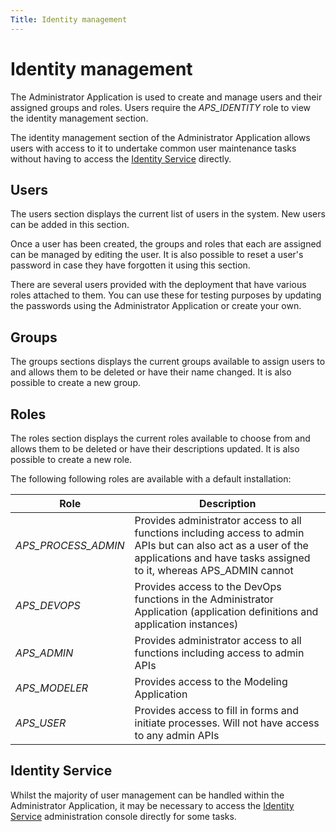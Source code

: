 ```yaml
---
Title: Identity management
--- 
```


# Identity management
The Administrator Application is used to create and manage users and their assigned groups and roles. Users require the *APS_IDENTITY* role to view the identity management section. 

The identity management section of the Administrator Application allows users with access to it to undertake common user maintenance tasks without having to access the [Identity Service](../admin-identity/identity-service.md) directly.

## Users
The users section displays the current list of users in the system. New users can be added in this section. 

Once a user has been created, the groups and roles that each are assigned can be managed by editing the user. It is also possible to reset a user's password in case they have forgotten it using this section. 

There are several users provided with the deployment that have various roles attached to them. You can use these for testing purposes by updating the passwords using the Administrator Application or create your own. 

## Groups
The groups sections displays the current groups available to assign users to and allows them to be deleted or have their name changed. It is also possible to create a new group.

## Roles
The roles section displays the current roles available to choose from and allows them to be deleted or have their descriptions updated. It is also possible to create a new role.

The following following roles are available with a default installation: 

| Role | Description |
| ---- | ----------- |
| *APS_PROCESS_ADMIN* |Provides administrator access to all functions including access to admin APIs but can also act as a user of the applications and have tasks assigned to it, whereas APS_ADMIN cannot | 
| *APS_DEVOPS* | Provides access to the DevOps functions in the Administrator Application (application definitions and application instances) |
| *APS_ADMIN* | Provides administrator access to all functions including access to admin APIs |
| *APS_MODELER* | Provides access to the Modeling Application |
| *APS_USER* | Provides access to fill in forms and initiate processes. Will not have access to any admin APIs | 

## Identity Service
Whilst the majority of user management can be handled within the Administrator Application, it may be necessary to access the [Identity Service](administrator/admin-identity/identity-service.md) administration console directly for some tasks. 

